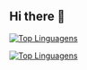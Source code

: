 ## Hi there 👋

[![Top Linguagens](https://github-readme-stats.vercel.app/api/top-langs/?username=neschii&theme=jolly)](https://github.com/anuraghazra/github-readme-stats)

[![Top Linguagens](https://github-readme-stats.vercel.app/api/top-langs/?username=neschii&theme=shades-of-purple)](https://github.com/anuraghazra/github-readme-stats)
